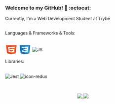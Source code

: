### Welcome to my GitHub! 👋 :octocat:
Currently, I'm a Web Development Student at Trybe 
<br>
##
Languages & Frameworks & Tools:
<div style="display: inline_block"><br>
<img align="center" alt="HTML" height="30" width="40" src="https://raw.githubusercontent.com/devicons/devicon/master/icons/html5/html5-original.svg">
<img align="center" alt="CSS" height="30" width="40" src="https://raw.githubusercontent.com/devicons/devicon/master/icons/css3/css3-original.svg">
<img align="center" alt="JS" height="30" width="40" src="https://cdn.jsdelivr.net/gh/devicons/devicon/icons/javascript/javascript-original.svg" />

          
Libraries:
<div style="display: inline_block"><br>
<img align="center" alt="Jest" height="30" width="40"src="https://cdn.jsdelivr.net/gh/devicons/devicon/icons/jest/jest-plain.svg" />
<img align="center" alt="icon-redux" height="40" width="40" src="https://cdn.jsdelivr.net/gh/devicons/devicon/icons/redux/redux-original.svg" />
         
##

</div>
<br>

<div align="center">
  <a href="https://github.com/julianavmgiusti">
    <img height="150em" src="https://github-readme-stats.vercel.app/api?username=julianavmgiusti&show_icons=true&theme=solarized-dark&include_all_commits=true&count_private=true"/>
  <img height="150em" src="https://github-readme-stats.vercel.app/api/top-langs/?username=julianavmgiusti&layout=compact&langs_count=7&theme=solarized-dark"/>
</div>
